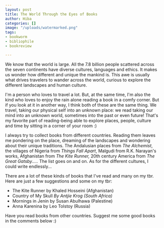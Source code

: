 ```yaml
---
layout: post
title: The World Through the Eyes of Books
author: Hiba
categories: []
image: "/uploads/watermarked.png"
tags:
- bookworm
- bibliophile
- bookreview

---
```

We know that the world is large. All the 7.8 billion people scattered across the seven continents have diverse cultures, languages and ethics. It makes us wonder how different and unique the mankind is. This awe is usually what drives travelers to wander across the world, curious to explore the different landscapes and human culture.

I'm a person who loves to travel a lot. But, at the same time, I'm also the kind who loves to enjoy the rain alone reading a book in a comfy corner. But if you look at it in another way, I think both of these are the same thing. We travel, taking our physical self into an unknown place: we read taking our mind into an unknown world, sometimes into the past or even future! That's my favorite part of reading-being able to explore places, people, culture and time by sitting in a corner of your room :)

I always try to collect books from different countries. Reading them leaves me pondering on the place, dreaming of the landscapes and wondering about their unique traditions. The Andalusian places from _The Alchemist_, the villages of Nigeria from _Things Fall Apart_, Malgudi from R.K. Narayan's works, Afghanistan from _The Kite Runner,_ 20th century America from _The Great Gatsby....._ The list goes on and on. As for the different cultures, I could write endlessly...

There are a lot of these kinds of books that I've read and many on my tbr. Here are just a few suggestions and some on my tbr:

* The Kite Runner by Khaled Hosseini (Afghanistan)
* Country of My Skull _By Antjie Krog (South Africa)_
* Mornings in Jenin by Susan Abulhawa (Palestine)
* Anna Karenina by Leo Tolstoy (Russia)

Have you read books from other countries. Suggest me some good books in the comments below :)